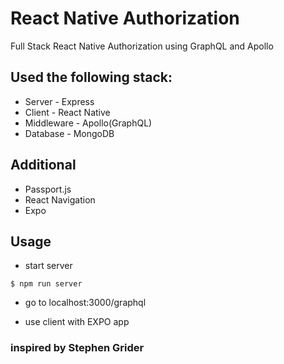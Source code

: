 # React Native Authorization

Full Stack React Native Authorization using GraphQL and Apollo

## Used the following stack:

- Server - Express
- Client - React Native
- Middleware - Apollo(GraphQL)
- Database - MongoDB

## Additional

- Passport.js
- React Navigation
- Expo

## Usage

- start server

```shell
$ npm run server
```
- go to localhost:3000/graphql

- use client with EXPO app


### inspired by Stephen Grider
